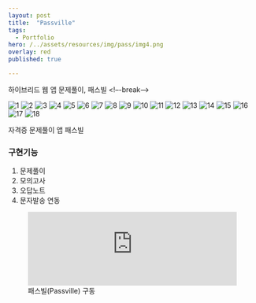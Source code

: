 ```yaml
---
layout: post
title:  "Passville"
tags:
  - Portfolio
hero: /../assets/resources/img/pass/img4.png
overlay: red
published: true

---
```

하이브리드 웹 앱 문제풀이, 패스빌
<!–-break-–>

<div class="container">
	<div id="slides">
		<img src="/../assets/resources/img/pass/img.png" alt="1">
		<img src="/../assets/resources/img/pass/img2.png" alt="2">
		<img src="/../assets/resources/img/pass/img3.png" alt="3">
		<img src="/../assets/resources/img/pass/img4.png" alt="4">
		<img src="/../assets/resources/img/pass/img5.png" alt="5">
		<img src="/../assets/resources/img/pass/img6.png" alt="6">
		<img src="/../assets/resources/img/pass/img7.png" alt="7">
		<img src="/../assets/resources/img/pass/img8.png" alt="8">
		<img src="/../assets/resources/img/pass/img9.png" alt="9">
		<img src="/../assets/resources/img/pass/img10.png" alt="10">
		<img src="/../assets/resources/img/pass/img11.png" alt="11">
		<img src="/../assets/resources/img/pass/img12.png" alt="12">
		<img src="/../assets/resources/img/pass/img13.png" alt="13">
		<img src="/../assets/resources/img/pass/img14.png" alt="14">
		<img src="/../assets/resources/img/pass/img15.png" alt="15">
		<img src="/../assets/resources/img/pass/img16.png" alt="16">
		<img src="/../assets/resources/img/pass/img17.png" alt="17">
		<img src="/../assets/resources/img/pass/img18.png" alt="18">
	</div>
</div>

<script src="https://code.jquery.com/jquery-1.9.1.min.js"></script>
<script src="/../assets/slider/js/jquery.slides.min.js"></script>
<script>
	$(function() {
		$('#slides').slidesjs({
        width: 940,
        height: 528,
        play: {
        		active: true,
          		auto: true,
          		interval: 1000,
          		swap: true
        	}
      	});
    });
</script>

자격증 문제풀이 앱 패스빌 

<h3>구현기능</h3>
<ol>
  <li>문제풀이</li>
  <li>모의고사</li>
  <li>오답노트</li>
  <li>문자발송 연동</li>
</ol>

<figure>
	<iframe width="100%" src="https://www.youtube.com/embed/x79gUNFlBBE" frameborder="0" allowfullscreen></iframe>
 	<figcaption>패스빌(Passville) 구동</figcaption>   
</figure>

